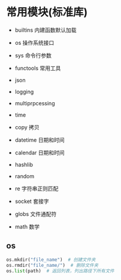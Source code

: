 # 常用模块(标准库)

- builtins 内建函数默认加载

- os 操作系统接口

- sys 命令行参数

- functools 常用工具

- json

- logging

- multiprpcessing

- time

- copy 拷贝

- datetime 日期和时间

- calendar 日期和时间

- hashlib

- random

- re 字符串正则匹配

- socket 套接字

- globs 文件通配符

- math 数学

## os

```python
os.mkdir("file_name")  # 创建文件夹
os.rmdir("file_name/")  # 删除文件夹
os.list(path)  # 返回列表，列出路径下所有文件
